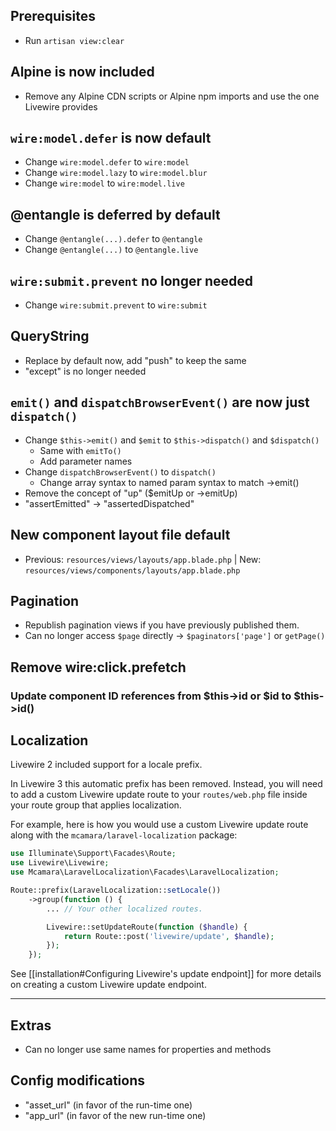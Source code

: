 ## Prerequisites
- Run `artisan view:clear`

## Alpine is now included
- Remove any Alpine CDN scripts or Alpine npm imports and use the one Livewire provides

## `wire:model.defer` is now default
- Change `wire:model.defer` to `wire:model`
- Change `wire:model.lazy` to `wire:model.blur`
- Change `wire:model` to `wire:model.live`

## @entangle is deferred by default
- Change `@entangle(...).defer` to `@entangle`
- Change `@entangle(...)` to `@entangle.live`

## `wire:submit.prevent` no longer needed
- Change `wire:submit.prevent` to `wire:submit`

## QueryString
- Replace by default now, add "push" to keep the same
- "except" is no longer needed

## `emit()` and `dispatchBrowserEvent()` are now just `dispatch()`
- Change `$this->emit()` and `$emit` to `$this->dispatch()` and `$dispatch()`
    - Same with `emitTo()`
    - Add parameter names
- Change `dispatchBrowserEvent()` to `dispatch()`
    - Change array syntax to named param syntax to match ->emit()
- Remove the concept of "up" ($emitUp or ->emitUp)
- "assertEmitted" -> "assertedDispatched"

## New component layout file default
- Previous: `resources/views/layouts/app.blade.php` | New: `resources/views/components/layouts/app.blade.php`

## Pagination
- Republish pagination views if you have previously published them.
- Can no longer access `$page` directly -> `$paginators['page']` or `getPage()`

## Remove wire:click.prefetch

### Update component ID references from $this->id or $id to $this->id()

## Localization
Livewire 2 included support for a locale prefix.

In Livewire 3 this automatic prefix has been removed. Instead, you will need to add a custom Livewire update route to your `routes/web.php` file inside your route group that applies localization.

For example, here is how you would use a custom Livewire update route along with the `mcamara/laravel-localization` package:

```php
use Illuminate\Support\Facades\Route;
use Livewire\Livewire;
use Mcamara\LaravelLocalization\Facades\LaravelLocalization;

Route::prefix(LaravelLocalization::setLocale())
    ->group(function () {
        ... // Your other localized routes.

        Livewire::setUpdateRoute(function ($handle) {
            return Route::post('livewire/update', $handle);
        });
    });
```

See [[installation#Configuring Livewire's update endpoint]] for more details on creating a custom Livewire update endpoint.

---

## Extras
- Can no longer use same names for properties and methods


## Config modifications
- "asset_url" (in favor of the run-time one)
- "app_url" (in favor of the new run-time one)
